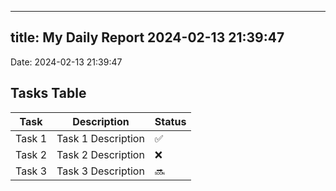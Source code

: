 
---
title: My Daily Report 2024-02-13 21:39:47
---

Date: 2024-02-13 21:39:47

## Tasks Table

| Task | Description | Status |
|------|-------------|--------|
| Task 1 | Task 1 Description | ✅ |
| Task 2 | Task 2 Description | ❌ |
| Task 3 | Task 3 Description | 🔜 |
